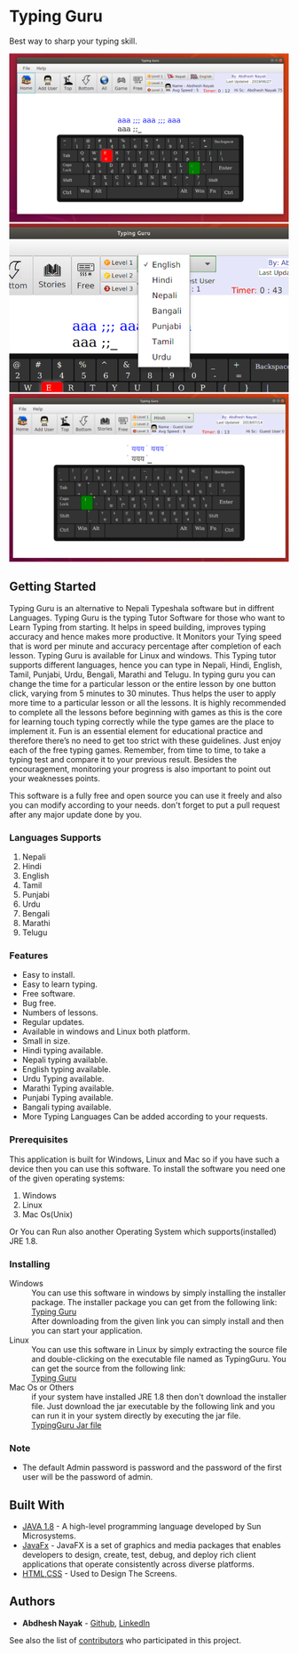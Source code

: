 # Typing Guru

Best way to sharp your typing skill.

![Image of the Main Screen](1.png)
![Image of the Main Screen](2.png)
![Image of the Main Screen](3.png)

## Getting Started

Typing Guru is an alternative to Nepali Typeshala software but in diffrent Languages. Typing Guru is the typing Tutor Software for those who want to Learn Typing from starting. It helps in speed building, improves typing accuracy and hence makes more productive. It Monitors your Tying speed that is word per minute and accuracy percentage after completion of each lesson.
Typing Guru is available for Linux and windows. This Typing tutor supports different languages, hence you can type in Nepali, Hindi, English, Tamil, Punjabi, Urdu, Bengali, Marathi and Telugu. In typing guru you can change the time for a particular lesson or the entire lesson by one button click, varying from 5 minutes to 30 minutes. Thus helps the user to apply more time to a particular lesson or all the lessons.
It is highly recommended to complete all the lessons before beginning with games as this is the core for learning touch typing correctly while the type games are the place to implement it. Fun is an essential element for educational practice and therefore there’s no need to get too strict with these guidelines. Just enjoy each of the free typing games. Remember, from time to time, to take a typing test and compare it to your previous result. Besides the encouragement, monitoring your progress is also important to point out your weaknesses points.

This software is a fully free and open source you can use it freely and also you can modify according to your needs.
don't forget to put a pull request after any major update done by you.

### Languages Supports
1. Nepali
2. Hindi 
3. English 
4. Tamil
5. Punjabi
6. Urdu
7. Bengali
8. Marathi 
9. Telugu

### Features
- Easy to install.
- Easy to learn typing.
- Free software.
- Bug free.
- Numbers of lessons.
- Regular updates.
- Available in windows and Linux both platform.
- Small in size.
- Hindi typing available.
- Nepali typing available.
- English typing available.
- Urdu Typing available.
- Marathi Typing available.
- Punjabi Typing available.
- Bangali typing available.
- More Typing Languages Can be added according to your requests.

### Prerequisites

This application is built for Windows, Linux and Mac so if you have such a device then you can use this software.
To install the software you need one of the given operating systems:
1. Windows
2. Linux
3. Mac Os(Unix)
  
Or You can Run also another Operating System which supports(installed) JRE 1.8.

### Installing
<dl>
  <dt>Windows</dt>
  <dd>You can use this software in windows by simply installing the installer package. The installer package you can get from the following link:<br><a href="ourceforge.net/projects/typingguru/">Typing Guru</a><br>
After downloading from the given link you can simply install and then you can start your application.
</dd>
  <dt>Linux</dt>
  <dd>You can use this software in Linux by simply extracting the source file and double-clicking on the executable file named as TypingGuru. You can get the source from the following link:<br><a href="ourceforge.net/projects/typingguru/">Typing Guru</a><br>
</dd>
  <dt>Mac Os or Others</dt>
  <dd>
if your system have installed JRE 1.8 then don't download the installer file. Just download the jar executable by the following link and you can run it in your system directly by executing the jar file. <br>
    <a href="https://sourceforge.net/projects/typingguru/files/VERSION_1.2/TypingGuru 1.2 (jar).zip/download">TypingGuru Jar file</a>
    </dd>
</dl>

### Note
  - The default Admin password is password and the password of the first user will be the password of admin.

## Built With

* [JAVA 1.8](https://docs.oracle.com/javase/8/docs/api/) - A high-level programming language developed by Sun Microsystems.
* [JavaFx](https://docs.oracle.com/javafx/2/overview/jfxpub-overview.htm) - JavaFX is a set of graphics and media packages that enables developers to design, create, test, debug, and deploy rich client applications that operate consistently across diverse platforms.
* [HTML](https://devdocs.io/html/),[CSS](https://devdocs.io/css/) - Used to Design The Screens.

## Authors

* **Abdhesh Nayak** - [Github](https://github.com/abdheshnayak), [LinkedIn](https://www.linkedin.com/in/abdhesh-nayak/)

See also the list of [contributors](https://github.com/abdheshnayak/TypingGuru/contributors) who participated in this project.
